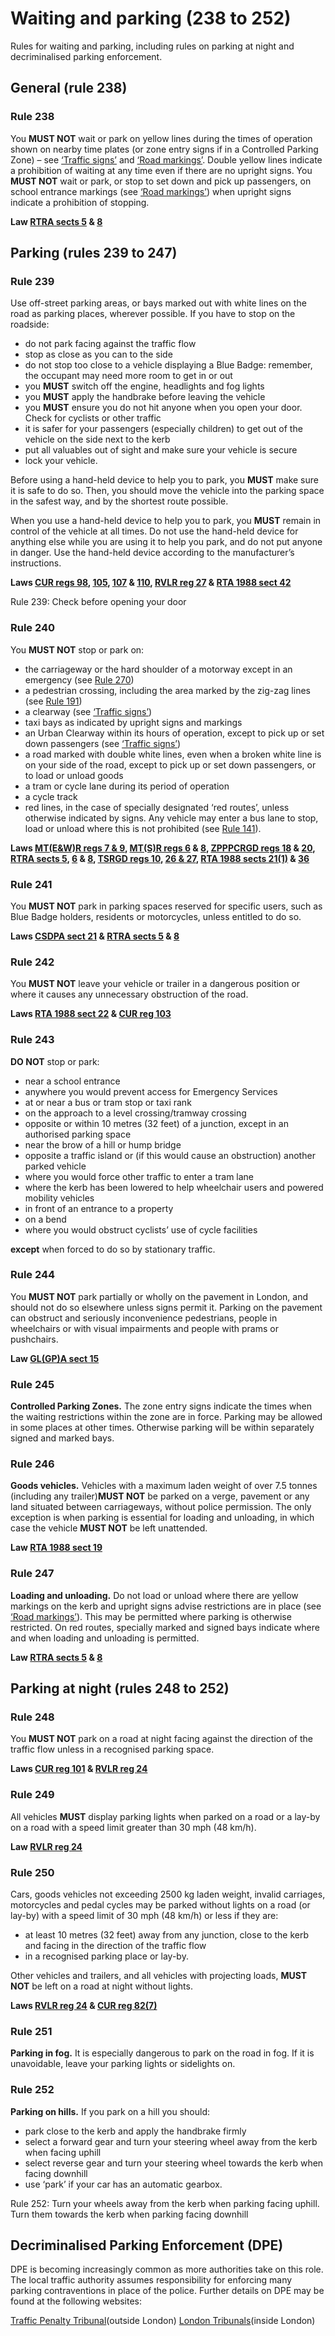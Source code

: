 
<h1>Waiting and parking (238 to 252)</h1>
<p>Rules for waiting and parking, including rules on parking at night and decriminalised parking enforcement.</p>
<h2>
General (rule 238)
</h2>
<h3>Rule 238</h3>
<p>You <strong>MUST NOT</strong>
wait or park on yellow lines during the times of operation shown on nearby time plates (or zone entry signs if in a Controlled Parking Zone) – see <a href='traffic-signs.md'>‘Traffic signs’</a> and <a href='road-markings.md'>‘Road markings’</a>. Double yellow lines indicate a prohibition of waiting at any time even if there are no upright signs. You <strong>MUST NOT</strong>
wait or park, or stop to set down and pick up passengers, on school entrance markings (see <a href='road-markings.md'>‘Road markings’</a>) when upright signs indicate a prohibition of stopping.</p>
<p><strong>Law <a href='http://www.legislation.gov.uk/ukpga/1984/27/section/5'>RTRA sects 5</a> &amp; <a href='http://www.legislation.gov.uk/ukpga/1984/27/section/8'>8</a></strong>
</p>
<h2>
Parking (rules 239 to 247)
</h2>
<h3>Rule 239</h3>
<p>Use off-street parking areas, or bays marked out with white lines on the road as parking places, wherever possible. If you have to stop on the roadside:</p>
<ul>
<li>do not park facing against the traffic flow</li>
<li>stop as close as you can to the side</li>
<li>do not stop too close to a vehicle displaying a Blue Badge: remember, the occupant may need more room to get in or out</li>
<li>you <strong>MUST</strong>
switch off the engine, headlights and fog lights</li>
<li>you <strong>MUST</strong>
apply the handbrake before leaving the vehicle</li>
<li>you <strong>MUST</strong>
ensure you do not hit anyone when you open your door. Check for cyclists or other traffic</li>
<li>it is safer for your passengers (especially children) to get out of the vehicle on the side next to the kerb</li>
<li>put all valuables out of sight and make sure your vehicle is secure</li>
<li>lock your vehicle.</li>
</ul>
<p>Before using a hand-held device to help you to park, you <strong>MUST</strong>
make sure it is safe to do so. Then, you should move the vehicle into the parking space in the safest way, and by the shortest route possible.</p>
<p>When you use a hand-held device to help you to park, you <strong>MUST</strong>
remain in control of the vehicle at all times. Do not use the hand-held device for anything else while you are using it to help you park, and do not put anyone in danger. Use the hand-held device according to the manufacturer’s instructions.</p>
<p><strong>Laws <a href='http://www.legislation.gov.uk/uksi/1986/1078/regulation/98/made'>CUR regs 98</a>, <a href='http://www.legislation.gov.uk/uksi/1986/1078/regulation/105/made'>105</a>, <a href='http://www.legislation.gov.uk/uksi/1986/1078/regulation/107/made'>107</a> &amp; <a href='http://www.legislation.gov.uk/uksi/2018/592/regulation/2/made#f00003'>110</a>, <a href='http://www.legislation.gov.uk/uksi/1989/1796/regulation/27/made'>RVLR reg 27</a> &amp; <a href='http://www.legislation.gov.uk/ukpga/1988/52/section/42'>RTA 1988 sect 42</a></strong>
</p>
<p></p>
Rule 239: Check before opening your door<h3>Rule 240</h3>
<p>You <strong>MUST NOT</strong>
stop or park on:</p>
<ul>
<li>the carriageway or the hard shoulder of a motorway except in an emergency (see <a href='motorways-253-to-273.md#rule270'>Rule 270</a>)</li>
<li>a pedestrian crossing, including the area marked by the zig-zag lines (see <a href='using-the-road-159-to-203.md#rule191'>Rule 191</a>)</li>
<li>a clearway (see <a href='traffic-signs.md'>‘Traffic signs’</a>)</li>
<li>taxi bays as indicated by upright signs and markings</li>
<li>an Urban Clearway within its hours of operation, except to pick up or set down passengers (see <a href='traffic-signs.md'>‘Traffic signs’</a>)</li>
<li>a road marked with double white lines, even when a broken white line is on your side of the road, except to pick up or set down passengers, or to load or unload goods</li>
<li>a tram or cycle lane during its period of operation</li>
<li>a cycle track</li>
<li>red lines, in the case of specially designated ‘red routes’, unless otherwise indicated by signs. Any vehicle may enter a bus lane to stop, load or unload where this is not prohibited (see <a href='general-rules-techniques-and-advice-for-all-drivers-and-riders-103-to-158.md#rule141'>Rule 141</a>).</li>
</ul>
<p><strong>Laws <a href='http://www.legislation.gov.uk/uksi/1982/1163/contents/made'>MT(E&amp;W)R regs 7 &amp; 9</a>, <a href='http://www.legislation.gov.uk/uksi/1995/2507/regulation/6/made'>MT(S)R regs 6</a> &amp; <a href='http://www.legislation.gov.uk/uksi/1995/2507/regulation/8/made'>8</a>, <a href='http://www.legislation.gov.uk/uksi/1997/2400/regulation/18/made'>ZPPPCRGD regs 18</a> &amp; <a href='http://www.legislation.gov.uk/uksi/1997/2400/regulation/20/made'>20</a>, <a href='http://www.legislation.gov.uk/ukpga/1984/27/section/5'>RTRA sects 5</a>, <a href='http://www.legislation.gov.uk/ukpga/1984/27/section/6'>6</a> &amp; <a href='http://www.legislation.gov.uk/ukpga/1984/27/section/8'>8</a>, <a href='http://www.legislation.gov.uk/uksi/2002/3113/regulation/10/made'>TSRGD regs 10</a>, <a href='http://www.legislation.gov.uk/uksi/2002/3113/part/I/crossheading/road-markings/made'>26 &amp; 27</a>, <a href='http://www.legislation.gov.uk/ukpga/1988/52/section/21'>RTA 1988 sects 21(1)</a> &amp; <a href='http://www.legislation.gov.uk/ukpga/1988/52/section/36'>36</a></strong>
</p>
<h3>Rule 241</h3>
<p>You <strong>MUST NOT</strong>
park in parking spaces reserved for specific users, such as Blue Badge holders, residents or motorcycles, unless entitled to do so.</p>
<p><strong>Laws <a href='http://www.legislation.gov.uk/ukpga/1970/44/section/21'>CSDPA sect 21</a> &amp; <a href='http://www.legislation.gov.uk/ukpga/1984/27/section/5'>RTRA sects 5</a> &amp; <a href='http://www.legislation.gov.uk/ukpga/1984/27/section/8'>8</a></strong>
</p>
<h3>Rule 242</h3>
<p>You <strong>MUST NOT</strong>
leave your vehicle or trailer in a dangerous position or where it causes any unnecessary obstruction of the road.</p>
<p><strong>Laws <a href='http://www.legislation.gov.uk/ukpga/1988/52/section/22'>RTA 1988 sect 22</a> &amp; <a href='http://www.legislation.gov.uk/uksi/1986/1078/regulation/103/made'>CUR reg 103</a></strong>
</p>
<h3>Rule 243</h3>
<p><strong>DO NOT</strong>
stop or park:</p>
<ul>
<li>near a school entrance</li>
<li>anywhere you would prevent access for Emergency Services</li>
<li>at or near a bus or tram stop or taxi rank</li>
<li>on the approach to a level crossing/tramway crossing</li>
<li>opposite or within 10 metres (32 feet) of a junction, except in an authorised parking space</li>
<li>near the brow of a hill or hump bridge</li>
<li>opposite a traffic island or (if this would cause an obstruction) another parked vehicle</li>
<li>where you would force other traffic to enter a tram lane</li>
<li>where the kerb has been lowered to help wheelchair users and powered mobility vehicles</li>
<li>in front of an entrance to a property</li>
<li>on a bend</li>
<li>where you would obstruct cyclists’ use of cycle facilities</li>
</ul>
<p><strong>except</strong>
when forced to do so by stationary traffic.</p>
<h3>Rule 244</h3>
<p>You <strong>MUST NOT</strong>
park partially or wholly on the pavement in London, and should not do so elsewhere unless signs permit it. Parking on the pavement can obstruct and seriously inconvenience pedestrians, people in wheelchairs or with visual impairments and people with prams or pushchairs.</p>
<p><strong>Law <a href='http://www.legislation.gov.uk/ukla/1974/24/section/15'>GL(GP)A sect 15</a></strong>
</p>
<h3>Rule 245</h3>
<p><strong>Controlled Parking Zones.</strong>
The zone entry signs indicate the times when the waiting restrictions within the zone are in force. Parking may be allowed in some places at other times. Otherwise parking will be within separately signed and marked bays.</p>
<h3>Rule 246</h3>
<p><strong>Goods vehicles.</strong>
Vehicles with a maximum laden weight of over 7.5 tonnes (including any trailer)<strong>MUST NOT</strong>
be parked on a verge, pavement or any land situated between carriageways, without police permission. The only exception is when parking is essential for loading and unloading, in which case the vehicle <strong>MUST NOT</strong>
be left unattended.</p>
<p><strong>Law <a href='http://www.legislation.gov.uk/ukpga/1988/52/section/19'>RTA 1988 sect 19</a></strong>
</p>
<h3>Rule 247</h3>
<p><strong>Loading and unloading.</strong>
Do not load or unload where there are yellow markings on the kerb and upright signs advise restrictions are in place (see <a href='road-markings.md'>‘Road markings’</a>). This may be permitted where parking is otherwise restricted. On red routes, specially marked and signed bays indicate where and when loading and unloading is permitted.</p>
<p><strong>Law <a href='http://www.legislation.gov.uk/ukpga/1984/27/section/5'>RTRA sects 5</a> &amp; <a href='http://www.legislation.gov.uk/ukpga/1984/27/section/8'>8</a></strong>
</p>
<h2>
Parking at night (rules 248 to 252)
</h2>
<h3>Rule 248</h3>
<p>You <strong>MUST NOT</strong>
park on a road at night facing against the direction of the traffic flow unless in a recognised parking space.</p>
<p><strong>Laws <a href='http://www.legislation.gov.uk/uksi/1986/1078/regulation/101/made'>CUR reg 101</a> &amp; <a href='http://www.legislation.gov.uk/uksi/1989/1796/regulation/24/made'>RVLR reg 24</a></strong>
</p>
<h3>Rule 249</h3>
<p>All vehicles <strong>MUST</strong>
display parking lights when parked on a road or a lay-by on a road with a speed limit greater than 30 mph (48 km/h).</p>
<p><strong>Law <a href='http://www.legislation.gov.uk/uksi/1989/1796/regulation/24/made'>RVLR reg 24</a></strong>
</p>
<h3>Rule 250</h3>
<p>Cars, goods vehicles not exceeding 2500 kg laden weight, invalid carriages, motorcycles and pedal cycles may be parked without lights on a road (or lay-by) with a speed limit of 30 mph (48 km/h) or less if they are:</p>
<ul>
<li>at least 10 metres (32 feet) away from any junction, close to the kerb and facing in the direction of the traffic flow</li>
<li>in a recognised parking place or lay-by.</li>
</ul>
<p>Other vehicles and trailers, and all vehicles with projecting loads, <strong>MUST NOT</strong>
be left on a road at night without lights.</p>
<p><strong>Laws <a href='http://www.legislation.gov.uk/uksi/1989/1796/regulation/24/made'>RVLR reg 24</a> &amp; <a href='http://www.legislation.gov.uk/uksi/1986/1078/regulation/82/made'>CUR reg 82(7)</a></strong>
</p>
<h3>Rule 251</h3>
<p><strong>Parking in fog.</strong>
It is especially dangerous to park on the road in fog. If it is unavoidable, leave your parking lights or sidelights on.</p>
<h3>Rule 252</h3>
<p><strong>Parking on hills.</strong>
If you park on a hill you should:</p>
<ul>
<li>park close to the kerb and apply the handbrake firmly</li>
<li>select a forward gear and turn your steering wheel away from the kerb when facing uphill</li>
<li>select reverse gear and turn your steering wheel towards the kerb when facing downhill</li>
<li>use ‘park’ if your car has an automatic gearbox.</li>
</ul>
<p></p>
Rule 252: Turn your wheels away from the kerb when parking facing uphill. Turn them towards the kerb when parking facing downhill
<h2>
Decriminalised Parking Enforcement (DPE)
</h2>
<p>DPE is becoming increasingly common as more authorities take on this role. The local traffic authority assumes responsibility for enforcing many parking contraventions in place of the police. Further details on DPE may be found at the following websites:</p>
<p><a href='http://www.trafficpenaltytribunal.gov.uk'>Traffic Penalty Tribunal</a>(outside London)
<a href='http://www.londontribunals.gov.uk'>London Tribunals</a>(inside London)</p>

